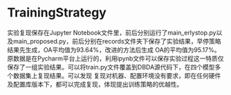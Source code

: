 # TrainingStrategy
实验复现保存在Jupyter Notebook文件里，前后分别运行了main_erlystop.py以及main_proposed.py，前后分别在records文件夹下保存了实验结果，早停策略结果先生成，OA平均值为93.64%，改进的方法后生成
OA的平均值为95.17%。原数据是在Pycharm平台上运行的，利用ipynb文件可以保存实验过程这一特质仅保存了一组实验结果。可以将train.py文件覆盖到DBDA源代码下，在四个模型多个数据集上复现结果。可以发现
复现对机器、配置环境没有要求，即在任何硬件及配置库版本下，都可以完成复现，体现提出训练策略的优越性。
